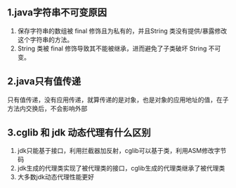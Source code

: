 ## 1.java字符串不可变原因

1. 保存字符串的数组被 final 修饰且为私有的，并且String 类没有提供/暴露修改这个字符串的方法。
2. String 类被 final 修饰导致其不能被继承，进而避免了子类破坏 String 不可变。

## 2.java只有值传递

只有值传递，没有应用传递，就算传递的是对象，也是对象的应用地址的值，在子方法内交换后，不会影响外部

## 3.cglib 和 jdk 动态代理有什么区别

1. jdk只能基于接口，利用拦截器加反射，cglib可以基于类，利用ASM修改字节码
2. jdk生成的代理类实现了被代理类的接口，cglib生成的代理类继承了被代理类
3. 大多数jdk动态代理性能更好
